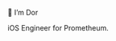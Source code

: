 👋 I’m Dor 

iOS Engineer for Prometheum. 

<!---
diormetheus/diormetheus is a ✨ special ✨ repository because its `README.md` (this file) appears on your GitHub profile.
You can click the Preview link to take a look at your changes.
--->
